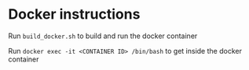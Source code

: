 # Docker instructions

Run `build_docker.sh` to build and run the docker container

Run `docker exec -it <CONTAINER ID> /bin/bash` to get inside the docker container
